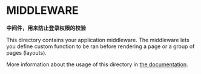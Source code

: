 # MIDDLEWARE

**中间件，用来防止登录权限的校验**

This directory contains your application middleware.
The middleware lets you define custom function to be ran before rendering a page or a group of pages (layouts).

More information about the usage of this directory in [the documentation](https://nuxtjs.org/guide/routing#middleware).
